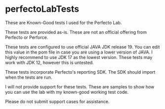 # perfectoLabTests
These are Known-Good tests I used for the Perfecto Lab.

These tests are provided as-is. These are not an official offering from Perfecto or Perforce.

These tests are configured to use official JAVA JDK release 19. You can edit this value in the pom file in case you are using a lower version of JAVA.
I highly recommend to use JDK 17 as the lowest version. These tests may work with JDK 12, however this is untested.

These tests incorporate Perfecto's reporting SDK. The SDK should import when the tests are run.

I will not provide support for these tests. These are samples to show how you can use the lab with my known-good working test code.

Please do not submit support cases for assistance.
